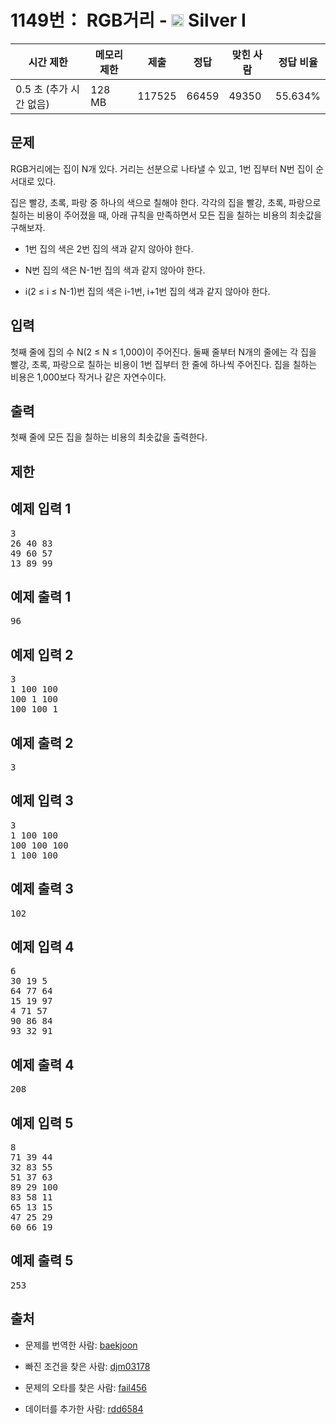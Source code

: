# 1149번： RGB거리 - <img src="https://static.solved.ac/tier_small/10.svg" style="height:20px" /> Silver I



| 시간 제한 | 메모리 제한 | 제출 | 정답 | 맞힌 사람 | 정답 비율 |
| --- | --- | --- | --- | --- | --- |
| 0.5 초 (추가 시간 없음) | 128 MB | 117525 | 66459 | 49350 | 55.634% |
## 문제

RGB거리에는 집이 N개 있다. 거리는 선분으로 나타낼 수 있고, 1번 집부터 N번 집이 순서대로 있다.

집은 빨강, 초록, 파랑 중 하나의 색으로 칠해야 한다. 각각의 집을 빨강, 초록, 파랑으로 칠하는 비용이 주어졌을 때, 아래 규칙을 만족하면서 모든 집을 칠하는 비용의 최솟값을 구해보자.

- 1번 집의 색은 2번 집의 색과 같지 않아야 한다.

- N번 집의 색은 N-1번 집의 색과 같지 않아야 한다.

- i(2 ≤ i ≤ N-1)번 집의 색은 i-1번, i+1번 집의 색과 같지 않아야 한다.

## 입력

첫째 줄에 집의 수 N(2 ≤ N ≤ 1,000)이 주어진다. 둘째 줄부터 N개의 줄에는 각 집을 빨강, 초록, 파랑으로 칠하는 비용이 1번 집부터 한 줄에 하나씩 주어진다. 집을 칠하는 비용은 1,000보다 작거나 같은 자연수이다.

## 출력

첫째 줄에 모든 집을 칠하는 비용의 최솟값을 출력한다.

## 제한

## 예제 입력 1

<pre>3
26 40 83
49 60 57
13 89 99
</pre>
## 예제 출력 1

<pre>96
</pre>
## 예제 입력 2

<pre>3
1 100 100
100 1 100
100 100 1
</pre>
## 예제 출력 2

<pre>3
</pre>
## 예제 입력 3

<pre>3
1 100 100
100 100 100
1 100 100
</pre>
## 예제 출력 3

<pre>102
</pre>
## 예제 입력 4

<pre>6
30 19 5
64 77 64
15 19 97
4 71 57
90 86 84
93 32 91
</pre>
## 예제 출력 4

<pre>208
</pre>
## 예제 입력 5

<pre>8
71 39 44
32 83 55
51 37 63
89 29 100
83 58 11
65 13 15
47 25 29
60 66 19
</pre>
## 예제 출력 5

<pre>253
</pre>
## 출처

- 문제를 번역한 사람: [baekjoon](/user/baekjoon)

- 빠진 조건을 찾은 사람: [djm03178](/user/djm03178)

- 문제의 오타를 찾은 사람: [fail456](/user/fail456)

- 데이터를 추가한 사람: [rdd6584](/user/rdd6584)